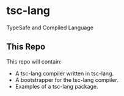 # tsc-lang

TypeSafe and Compiled Language

## This Repo

This repo will contain:

-   A tsc-lang compiler written in tsc-lang.
-   A bootstrapper for the tsc-lang compiler.
-   Examples of a tsc-lang package.
